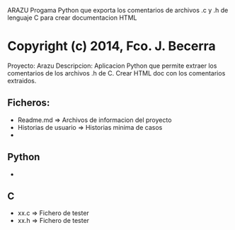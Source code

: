 ARAZU
Progama Python que exporta los comentarios de archivos .c y .h de lenguaje C para crear documentacion HTML

Copyright (c) 2014, Fco. J. Becerra
==========================================
Proyecto: Arazu
Descripcion: 
Aplicacion Python que permite extraer los comentarios de los archivos .h de C.
Crear HTML doc con los comentarios extraidos.


Ficheros:
-------
* Readme.md		=>	Archivos de informacion del proyecto
* Historias de usuario	=>	Historias minima de casos
*

Python
------

* 

C
---
* xx.c	=>	Fichero de tester
* xx.h	=>	Fichero de tester
